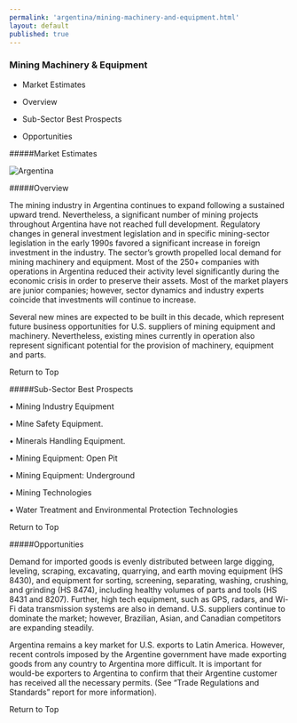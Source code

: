 ```yaml
--- 
permalink: 'argentina/mining-machinery-and-equipment.html' 
layout: default
published: true 
---
```

<h3 id="mining-machinery-and-equipment">Mining Machinery & Equipment</h3>



* Market Estimates

* Overview

* Sub-Sector Best Prospects

* Opportunities



#####Market Estimates



![Argentina](../images/mining-market-estimates.png)



#####Overview



The mining industry in Argentina continues to expand following a sustained upward trend. Nevertheless, a significant number of mining projects throughout Argentina have not reached full development. Regulatory changes in general investment legislation and in specific mining-sector legislation in the early 1990s favored a significant increase in foreign investment in the industry. The sector’s growth propelled local demand for mining machinery and equipment. Most of the 250+ companies with operations in Argentina reduced their activity level significantly during the economic crisis in order to preserve their assets. Most of the market players are junior companies; however, sector dynamics and industry experts coincide that investments will continue to increase.



Several new mines are expected to be built in this decade, which represent future business opportunities for U.S. suppliers of mining equipment and machinery. Nevertheless, existing mines currently in operation also represent significant potential for the provision of machinery, equipment and parts.



Return to Top



#####Sub-Sector Best Prospects



•	Mining Industry Equipment



•	Mine Safety Equipment.



•	Minerals Handling Equipment.



•	Mining Equipment: Open Pit



•	Mining Equipment: Underground



•	Mining Technologies



•	Water Treatment and Environmental Protection Technologies



Return to Top



#####Opportunities



Demand for imported goods is evenly distributed between large digging, leveling, scraping, excavating, quarrying, and earth moving equipment (HS 8430), and equipment for sorting, screening, separating, washing, crushing, and grinding (HS 8474), including healthy volumes of parts and tools (HS 8431 and 8207). Further, high tech equipment, such as GPS, radars, and Wi-Fi data transmission systems are also in demand. U.S. suppliers continue to dominate the market; however, Brazilian, Asian, and Canadian competitors are expanding steadily.



Argentina remains a key market for U.S. exports to Latin America. However, recent controls imposed by the Argentine government have made exporting goods from any country to Argentina more difficult. It is important for would-be exporters to Argentina to confirm that their Argentine customer has received all the necessary permits. (See “Trade Regulations and Standards” report for more information).



Return to Top



